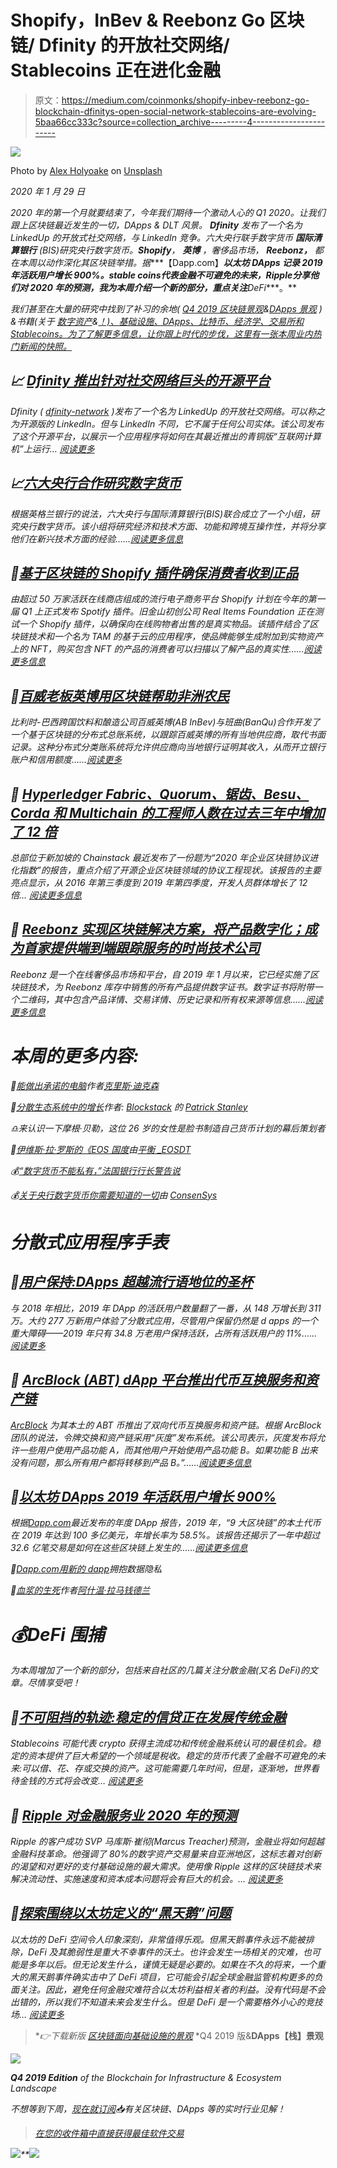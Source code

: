 # Shopify，InBev & Reebonz Go 区块链/ Dfinity 的开放社交网络/ Stablecoins 正在进化金融

> 原文：<https://medium.com/coinmonks/shopify-inbev-reebonz-go-blockchain-dfinitys-open-social-network-stablecoins-are-evolving-5baa66cc333c?source=collection_archive---------4----------------------->

![](img/be3eedc2a706c6d6a181fd38822d14d7.png)

Photo by [Alex Holyoake](https://unsplash.com/@stairhopper?utm_source=unsplash&utm_medium=referral&utm_content=creditCopyText) on [Unsplash](https://unsplash.com/s/photos/street-art?utm_source=unsplash&utm_medium=referral&utm_content=creditCopyText)

*2020 年 1 月 29 日*

*2020 年的第一个月就要结束了，今年我们期待一个激动人心的 Q1 2020。让我们跟上区块链最近发生的一切，DApps & DLT 风景。* ***Dfinity*** *发布了一个名为 LinkedUp 的开放式社交网络，与 LinkedIn 竞争。六大央行联手数字货币* ***国际清算银行*** *(BIS)研究央行数字货币。****Shopify****，* ***英博*** *，奢侈品市场，* ***Reebonz，*** *都在本周以动作深化其区块链举措。据****【Dapp.com】*******以太坊*** *DApps 记录 2019 年活跃用户增长 900%。****stable coins****代表金融不可避免的未来，****Ripple****分享他们对 2020 年的预测，我为本周介绍一个新的部分，重点关注****DeFi****。**

**我们甚至在大量的研究中找到了补习的余地(* [*Q4 2019 区块链景观*](https://www.topionetworks.com/markets/blockchain-landscape-5bf43854b9abe4633c1f87da)*&*[*DApps 景观*](https://www.topionetworks.com/markets/dapps-stack-landscape-5de8d07eb9abe453e04203f8) *) &书籍(关于* [*数字资产*](https://www.scribd.com/document/430637579/Current-Market-Overview-of-Digital-Assets)&[！)、基础设施、DApps、比特币、经济学、交易所和 Stablecoins。为了了解更多信息，让你跟上时代的步伐，这里有一张本周业内热门新闻的快照。](https://www.amazon.com/dp/B07Z3LJCHW/ref=cm_sw_r_tw_dp_U_x_C6iSDbACJJN2Z)*

## *📈 [Dfinity 推出针对社交网络巨头的开源平台](https://techcrunch.com/2020/01/23/dfinity-launches-an-open-source-platform-aimed-at-the-social-networking-giants/)*

*Dfinity ( [dfinity-network](https://medium.com/u/f46cd59473d8?source=post_page-----5baa66cc333c--------------------------------) )发布了一个名为 LinkedUp 的开放社交网络。可以称之为开源版的 LinkedIn。但与 LinkedIn 不同，它不属于任何公司实体。该公司发布了这个开源平台，以展示一个应用程序将如何在其最近推出的青铜版“互联网计算机”上运行… [阅读更多](https://techcrunch.com/2020/01/23/dfinity-launches-an-open-source-platform-aimed-at-the-social-networking-giants/)*

## *📈[六大央行合作研究数字货币](https://cointelegraph.com/news/six-major-central-banks-to-collaborate-on-digital-currency-research)*

*根据英格兰银行的说法，六大央行与国际清算银行(BIS)联合成立了一个小组，研究央行数字货币。该小组将研究经济和技术方面、功能和跨境互操作性，并将分享他们在新兴技术方面的经验……[阅读更多信息](https://cointelegraph.com/news/six-major-central-banks-to-collaborate-on-digital-currency-research)*

## *📖[基于区块链的 Shopify 插件确保消费者收到正品](https://cointelegraph.com/news/blockchain-based-shopify-plugin-ensures-consumers-receive-authentic-products)*

*由超过 50 万家活跃在线商店组成的流行电子商务平台 Shopify 计划在今年的第一届 Q1 上正式发布 Spotify 插件。旧金山初创公司 Real Items Foundation 正在测试一个 Shopify 插件，以确保向在线购物者出售的是真实物品。该插件结合了区块链技术和一个名为 TAM 的基于云的应用程序，使品牌能够生成附加到实物资产上的 NFT，购买包含 NFT 的产品的消费者可以扫描以了解产品的真实性……[阅读更多信息](https://cointelegraph.com/news/blockchain-based-shopify-plugin-ensures-consumers-receive-authentic-products)*

## *📖[百威老板英博用区块链帮助非洲农民](https://cointelegraph.com/news/blockchain-used-by-budweiser-owner-inbev-to-help-african-farmers)*

*比利时-巴西跨国饮料和酿造公司百威英博(AB InBev)与班曲(BanQu)合作开发了一个基于区块链的分布式总账系统，以跟踪百威英博的所有当地供应商，取代书面记录。这种分布式分类账系统将允许供应商向当地银行证明其收入，从而开立银行账户和信用额度……[阅读更多](https://cointelegraph.com/news/blockchain-used-by-budweiser-owner-inbev-to-help-african-farmers)*

## *📖 [Hyperledger Fabric、Quorum、锯齿、Besu、Corda 和 Multichain 的工程师人数在过去三年中增加了 12 倍](https://www.forbes.com/sites/benjessel/2020/01/23/hyperledger-fabric-quorum-sawtooth-besu-corda-and-multichain-saw-a-12-fold-increase-in-engineers-in-the-last-three-years)*

*总部位于新加坡的 Chainstack 最近发布了一份题为“2020 年企业区块链协议进化指数”的报告，重点介绍了开源企业区块链领域的协议工程现状。该报告的主要亮点显示，从 2016 年第三季度到 2019 年第四季度，开发人员群体增长了 12 倍… [阅读更多信息](https://www.forbes.com/sites/benjessel/2020/01/23/hyperledger-fabric-quorum-sawtooth-besu-corda-and-multichain-saw-a-12-fold-increase-in-engineers-in-the-last-three-years)*

## *📖 [Reebonz 实现区块链解决方案，将产品数字化；成为首家提供端到端跟踪服务的时尚技术公司](https://finance.yahoo.com/news/reebonz-implements-blockchain-solution-digitize-130010499.html)*

*Reebonz 是一个在线奢侈品市场和平台，自 2019 年 1 月以来，它已经实施了区块链技术，为 Reebonz 库存中销售的所有产品提供数字证书。数字证书将附带一个二维码，其中包含产品详情、交易详情、历史记录和所有权来源等信息……[阅读更多信息](https://finance.yahoo.com/news/reebonz-implements-blockchain-solution-digitize-130010499.html)*

# *本周的更多内容:*

*📖[能做出承诺的电脑](https://a16z.com/2020/01/27/computers-that-make-commitments/)作者[克里斯·迪克森](https://medium.com/u/a8e3741de9e2?source=post_page-----5baa66cc333c--------------------------------)*

*📖[分散生态系统中的增长](https://blog.blockstack.org/growth-in-a-decentralized-ecosystem/)作者: [Blockstack](https://medium.com/u/19349106268a?source=post_page-----5baa66cc333c--------------------------------) 的 [Patrick Stanley](https://medium.com/u/26609736e6d5?source=post_page-----5baa66cc333c--------------------------------)*

*♎来认识一下摩根·贝勒，这位 26 岁的女性是脸书制造自己货币计划的幕后策划者*

*📖[伊维斯·拉·罗斯的《EOS 国度](/equilibrium-eosdt/yves-la-rose-of-eos-nation-a495f5157712)由[平衡 _EOSDT](https://medium.com/u/5db4a8782ba2?source=post_page-----5baa66cc333c--------------------------------)*

*💰[“数字货币不能私有，”法国银行行长警告说](https://decrypt.co/17756/digital-currency-cannot-be-private-warns-bank-of-france-governor)*

*💰[关于央行数字货币你需要知道的一切](https://media.consensys.net/everything-you-need-to-know-about-central-bank-digital-currencies-6826177cecc7)由 [ConsenSys](https://medium.com/u/6c7078bf7b01?source=post_page-----5baa66cc333c--------------------------------)*

# *分散式应用程序手表*

## *📖[用户保持:DApps 超越流行语地位的圣杯](https://cointelegraph.com/news/user-retention-the-holy-grail-for-dapps-moving-beyond-buzzword-status)*

*与 2018 年相比，2019 年 DApp 的活跃用户数量翻了一番，从 148 万增长到 311 万。大约 277 万新用户体验了分散式应用，尽管用户保留仍然是 d apps 的一个重大障碍——2019 年只有 34.8 万老用户保持活跃，占所有活跃用户的 11%……[阅读更多](https://cointelegraph.com/news/user-retention-the-holy-grail-for-dapps-moving-beyond-buzzword-status)*

## *📖 [ArcBlock (ABT) dApp 平台推出代币互换服务和资产链](https://btcmanager.com/arcblock-abt-dapp-platform-token-swap-service-asset-chain/?q=/arcblock-abt-dapp-platform-token-swap-service-asset-chain/&)*

*[ArcBlock](https://medium.com/u/24f0ce349daf?source=post_page-----5baa66cc333c--------------------------------) 为其本土的 ABT 币推出了双向代币互换服务和资产链。根据 ArcBlock 团队的说法，令牌交换和资产链采用“灰度”发布系统。该公司表示，灰度发布将允许一些用户使用产品功能 A，而其他用户开始使用产品功能 B。如果功能 B 出来没有问题，那么所有用户都将转移到产品 B。”……[阅读更多信息](https://btcmanager.com/arcblock-abt-dapp-platform-token-swap-service-asset-chain/?q=/arcblock-abt-dapp-platform-token-swap-service-asset-chain/&)*

## *📖[以太坊 DApps 2019 年活跃用户增长 900%](https://eng.ambcrypto.com/ethereum-dapps-recorded-900-increase-in-active-users-in-2019/)*

*根据[Dapp.com](https://medium.com/u/52849c27fcd5?source=post_page-----5baa66cc333c--------------------------------)最近发布的年度 DApp 报告，2019 年，“9 大区块链”的本土代币在 2019 年达到 100 多亿美元，年增长率为 58.5%。该报告还揭示了一年中超过 32.6 亿笔交易是如何在这些区块链上发生的……[阅读更多信息](https://eng.ambcrypto.com/ethereum-dapps-recorded-900-increase-in-active-users-in-2019/)*

*📖[Dapp.com](https://www.dapp.com/article/embracing-data-privacy-with-new-dapps)[用新的 dapp](https://medium.com/u/52849c27fcd5?source=post_page-----5baa66cc333c--------------------------------)拥抱数据隐私*

*📖[血浆的生死](/dragonfly-research/the-life-and-death-of-plasma-b72c6a59c5ad)作者[阿什温·拉马钱德兰](https://medium.com/u/219cb19c97a8?source=post_page-----5baa66cc333c--------------------------------)*

# *💰DeFi 围捕*

*为本周增加了一个新的部分，包括来自社区的几篇关注分散金融(又名 DeFi)的文章。尽情享受吧！*

## *📖[不可阻挡的轨迹:稳定的信贷正在发展传统金融](https://cointelegraph.com/news/the-unstoppable-trajectory-stablecoins-are-evolving-traditional-finances)*

*Stablecoins 可能代表 crypto 获得主流成功和传统金融系统认可的最佳机会。稳定的资本提供了巨大希望的一个领域是税收。稳定的货币代表了金融不可避免的未来:可以借、花、存或交换的资产。这可能需要几年时间，但是，逐渐地，世界看待金钱的方式将会改变… [阅读更多](https://cointelegraph.com/news/the-unstoppable-trajectory-stablecoins-are-evolving-traditional-finances)*

## *📖 [Ripple 对金融服务业 2020 年的预测](https://www.fintechmagazine.com/fintech/ripples-2020-predictions-financial-services-industry)*

*Ripple 的客户成功 SVP 马库斯·崔彻(Marcus Treacher)预测，金融业将如何超越金融科技革命。他强调了 80%的数字资产交易量来自亚洲地区，这标志着对创新的渴望和对更好的支付基础设施的最大需求。使用像 Ripple 这样的区块链技术来解决流动性、实施速度和资本成本问题将会有巨大的机会。… [阅读更多](https://www.fintechmagazine.com/fintech/ripples-2020-predictions-financial-services-industry)*

## *📖[探索围绕以太坊定义的“黑天鹅”问题](https://blockonomi.com/exploring-black-swan-ethereum-defi/)*

*以太坊的 DeFi 空间令人印象深刻，非常值得乐观。但黑天鹅事件永远不能被排除，DeFi 及其脆弱性是重大不幸事件的沃土。也许会发生一场相关的灾难，也可能是多年以后。但无论发生什么，谨慎无疑是必要的。如果在不久的将来，一个重大的黑天鹅事件确实击中了 DeFi 项目，它可能会引起全球金融监管机构更多的负面关注。因此，避免任何金融灾难符合以太坊利益相关者的利益。没有代码是不会出错的，所以我们不知道未来会发生什么。但是 DeFi 是一个需要格外小心的竞技场… [阅读更多](https://blockonomi.com/exploring-black-swan-ethereum-defi/)*

> **👉下载新版* [*区块链面向基础设施的景观*](https://www.topionetworks.com/events/5d79268b78e00230faba6f77) *Q4 2019 版&**DApps【栈】景观**

*![](img/22f1cd7b471997cede542ea139e6d1d6.png)*

***Q4 2019 Edition** of the Blockchain for Infrastructure & Ecosystem Landscape*

*不想等到下周，[现在就订阅](http://click1.m.readwritelabs.com/xsdqkbbrgsdtqkmntpjlstcnkytvpvphsnhsqlvbrhhd_yfqbfcmslnskglmckvqv.html?source=post_page---------------------------)📥有关区块链、DApps 等的实时行业见解！*

> *[在您的收件箱中直接获得最佳软件交易](https://coincodecap.com/?utm_source=coinmonks)*

*[![](img/7c0b3dfdcbfea594cc0ae7d4f9bf6fcb.png)](https://coincodecap.com/?utm_source=coinmonks)**[![](img/0ac758d7122ac1c2860cc155daf2c5d8.png)](https://coincodecap.com)*